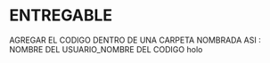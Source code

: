 # ENTREGABLE
AGREGAR EL CODIGO DENTRO DE UNA CARPETA NOMBRADA ASI : NOMBRE DEL USUARIO_NOMBRE DEL CODIGO
holo
